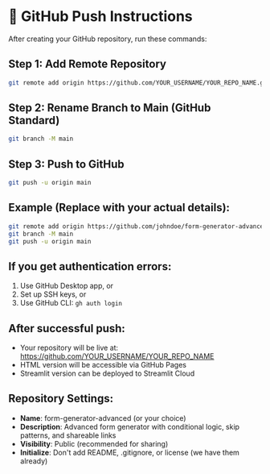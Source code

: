 # 🚀 GitHub Push Instructions

After creating your GitHub repository, run these commands:

## Step 1: Add Remote Repository
```bash
git remote add origin https://github.com/YOUR_USERNAME/YOUR_REPO_NAME.git
```

## Step 2: Rename Branch to Main (GitHub Standard)
```bash
git branch -M main
```

## Step 3: Push to GitHub
```bash
git push -u origin main
```

## Example (Replace with your actual details):
```bash
git remote add origin https://github.com/johndoe/form-generator-advanced.git
git branch -M main
git push -u origin main
```

## If you get authentication errors:
1. Use GitHub Desktop app, or
2. Set up SSH keys, or  
3. Use GitHub CLI: `gh auth login`

## After successful push:
- Your repository will be live at: https://github.com/YOUR_USERNAME/YOUR_REPO_NAME
- HTML version will be accessible via GitHub Pages
- Streamlit version can be deployed to Streamlit Cloud

## Repository Settings:
- **Name**: form-generator-advanced (or your choice)
- **Description**: Advanced form generator with conditional logic, skip patterns, and shareable links
- **Visibility**: Public (recommended for sharing)
- **Initialize**: Don't add README, .gitignore, or license (we have them already)
